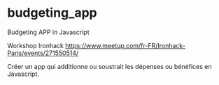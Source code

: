 # budgeting_app
Budgeting APP in Javascript

Workshop Ironhack
https://www.meetup.com/fr-FR/Ironhack-Paris/events/271550514/

Créer un app qui additionne ou soustrait les dépenses ou bénéfices en Javascript.
